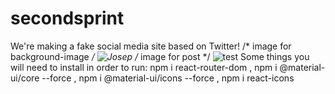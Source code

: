 # secondsprint
We're making a fake social media site based on Twitter!
/* image for background-image */
![Josep](https://user-images.githubusercontent.com/95366088/164769609-1c762d22-701e-47e6-9148-bcaef9a75685.jpg)
/* image for post */
![test](https://user-images.githubusercontent.com/95235543/164770267-604674f1-509a-4a0a-a644-28e083b37f5e.jpg)
Some things you will need to install in order to run: npm i react-router-dom , npm i @material-ui/core --force , npm i @material-ui/icons --force , npm i react-icons

